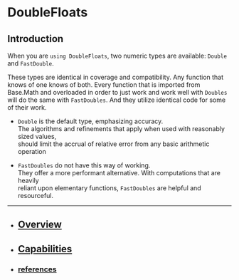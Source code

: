 
# DoubleFloats



## Introduction

When you are `using DoubleFloats`, two numeric types are available: `Double` and `FastDouble`.

These types are identical in coverage and compatibility. Any function that knows of one knows of both.
Every function that is imported from Base.Math and overloaded in order to just work and work well with
`Doubles` will do the same with `FastDoubles`.  And they utilize identical code for some of their work.


- `Double` is the default type, emphasizing accuracy.    
The algorithms and refinements that apply when used with reasonably sized values,    
should limit the accrual of relative error from any basic arithmetic operation 

- `FastDoubles` do not have this way of working.    
They offer a more performant alternative. With computations that are heavily    
reliant upon elementary functions, `FastDoubles` are helpful and resourceful.

----

- ## [Overview](https://github.com/JuliaMath/DoubleFloats.jl/blob/master/docs/src/appropriate.md)

- ## [Capabilities](https://github.com/JuliaMath/DoubleFloats.jl/blob/master/docs/src/capabilites.md)


- ### [references](https://github.com/JuliaMath/DoubleFloats.jl/blob/master/docs/src/references.md)

